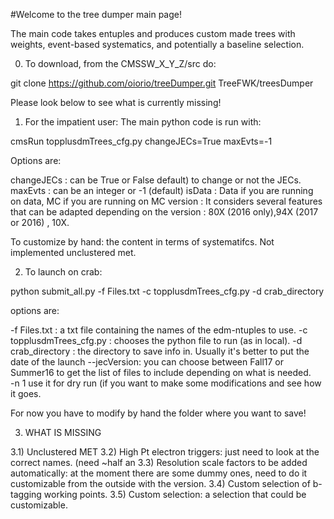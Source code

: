 #Welcome to the tree dumper main page! 

The main code takes entuples and produces custom made trees with weights, event-based systematics, and potentially a baseline selection.

0) To download, from the CMSSW_X_Y_Z/src do:

git clone https://github.com/oiorio/treeDumper.git TreeFWK/treesDumper

Please look below to see what is currently missing!

1) For the impatient user:
The main python code is run with:

cmsRun topplusdmTrees_cfg.py changeJECs=True maxEvts=-1 

Options are:

changeJECs : can be True or False default) to change or not the JECs.
maxEvts : can be an integer or -1 (default)
isData : Data if you are running on data, MC if you are running on MC
version : It considers several features that can be adapted depending on the version : 80X (2016 only),94X (2017 or 2016) , 10X. 

To customize by hand: the content in terms of systematifcs. Not implemented unclustered met.

2) To launch on crab:

python submit_all.py -f Files.txt -c topplusdmTrees_cfg.py -d crab_directory 

options are: 

-f Files.txt : a txt file containing the names of the edm-ntuples to use.
-c topplusdmTrees_cfg.py : chooses the python file to run (as in local).
-d crab_directory : the directory to save info in. Usually it's better to put the date of the launch
--jecVersion: you can choose between Fall17 or Summer16 to get the list of files to include depending on what is needed.  
-n 1 use it for dry run (if you want to make some modifications and see how it goes.

For now you have to modify by hand the folder where you want to save!

3) WHAT IS MISSING

3.1) Unclustered MET 
3.2) High Pt electron triggers: just need to look at the correct names. (need ~half an 
3.3) Resolution scale factors to be added automatically: at the moment there are some dummy ones, need to do it customizable from the outside with the version.
3.4) Custom selection of b-tagging working points.
3.5) Custom selection: a selection that could be customizable.

